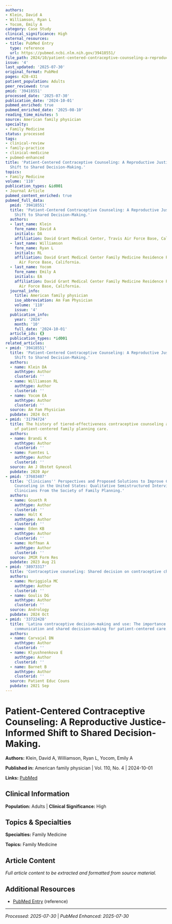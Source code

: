 ```yaml
---
authors:
- Klein, David A
- Williamson, Ryan L
- Yocom, Emily A
category: Case Study
clinical_significance: High
external_resources:
- title: PubMed Entry
  type: reference
  url: https://pubmed.ncbi.nlm.nih.gov/39418551/
file_path: 2024/10/patient-centered-contraceptive-counseling-a-reproductive-jus.md
issue: '4'
last_updated: '2025-07-30'
original_format: PubMed
pages: 428-431
patient_population: Adults
peer_reviewed: true
pmid: '39418551'
processed_date: '2025-07-30'
publication_date: '2024-10-01'
pubmed_enriched: true
pubmed_enriched_date: '2025-08-10'
reading_time_minutes: 5
source: American family physician
specialty:
- Family Medicine
status: processed
tags:
- clinical-review
- family-practice
- clinical-medicine
- pubmed-enhanced
title: 'Patient-Centered Contraceptive Counseling: A Reproductive Justice-Informed
  Shift to Shared Decision-Making.'
topics:
- Family Medicine
volume: '110'
publication_types: &id001
- Journal Article
pubmed_content_enriched: true
pubmed_full_data:
  pmid: '39418551'
  title: 'Patient-Centered Contraceptive Counseling: A Reproductive Justice-Informed
    Shift to Shared Decision-Making.'
  authors:
  - last_name: Klein
    fore_name: David A
    initials: DA
    affiliation: David Grant Medical Center, Travis Air Force Base, California.
  - last_name: Williamson
    fore_name: Ryan L
    initials: RL
    affiliation: David Grant Medical Center Family Medicine Residence Program, Travis
      Air Force Base, California.
  - last_name: Yocom
    fore_name: Emily A
    initials: EA
    affiliation: David Grant Medical Center Family Medicine Residence Program, Travis
      Air Force Base, California.
  journal_info:
    title: American family physician
    iso_abbreviation: Am Fam Physician
    volume: '110'
    issue: '4'
  publication_info:
    year: '2024'
    month: '10'
    full_date: '2024-10-01'
  article_ids: {}
  publication_types: *id001
related_articles:
- pmid: '39418551'
  title: 'Patient-Centered Contraceptive Counseling: A Reproductive Justice-Informed
    Shift to Shared Decision-Making.'
  authors:
  - name: Klein DA
    authtype: Author
    clusterid: ''
  - name: Williamson RL
    authtype: Author
    clusterid: ''
  - name: Yocom EA
    authtype: Author
    clusterid: ''
  source: Am Fam Physician
  pubdate: 2024 Oct
- pmid: '31794724'
  title: The history of tiered-effectiveness contraceptive counseling and the importance
    of patient-centered family planning care.
  authors:
  - name: Brandi K
    authtype: Author
    clusterid: ''
  - name: Fuentes L
    authtype: Author
    clusterid: ''
  source: Am J Obstet Gynecol
  pubdate: 2020 Apr
- pmid: '37603407'
  title: 'Clinicians'' Perspectives and Proposed Solutions to Improve Contraceptive
    Counseling in the United States: Qualitative Semistructured Interview Study With
    Clinicians From the Society of Family Planning.'
  authors:
  - name: Goueth R
    authtype: Author
    clusterid: ''
  - name: Holt K
    authtype: Author
    clusterid: ''
  - name: Eden KB
    authtype: Author
    clusterid: ''
  - name: Hoffman A
    authtype: Author
    clusterid: ''
  source: JMIR Form Res
  pubdate: 2023 Aug 21
- pmid: '38973317'
  title: 'Contraceptive counseling: Shared decision on contraceptive choices.'
  authors:
  - name: Meriggiola MC
    authtype: Author
    clusterid: ''
  - name: Goulis DG
    authtype: Author
    clusterid: ''
  source: Andrology
  pubdate: 2024 Oct
- pmid: '33722428'
  title: 'Latina contraceptive decision-making and use: The importance of provider
    communication and shared decision-making for patient-centered care.'
  authors:
  - name: Carvajal DN
    authtype: Author
    clusterid: ''
  - name: Klyushnenkova E
    authtype: Author
    clusterid: ''
  - name: Barnet B
    authtype: Author
    clusterid: ''
  source: Patient Educ Couns
  pubdate: 2021 Sep
---
```


# Patient-Centered Contraceptive Counseling: A Reproductive Justice-Informed Shift to Shared Decision-Making.

**Authors:** Klein, David A, Williamson, Ryan L, Yocom, Emily A

**Published in:** American family physician | Vol. 110, No. 4 | 2024-10-01

**Links:** [PubMed](https://pubmed.ncbi.nlm.nih.gov/39418551/)

## Clinical Information

**Population:** Adults | **Clinical Significance:** High

## Topics & Specialties

**Specialties:** Family Medicine

**Topics:** Family Medicine

## Article Content

*Full article content to be extracted and formatted from source material.*

## Additional Resources

- [PubMed Entry](https://pubmed.ncbi.nlm.nih.gov/39418551/) (reference)

---

*Processed: 2025-07-30* | *PubMed Enhanced: 2025-07-30*
